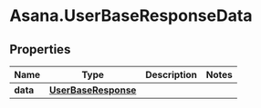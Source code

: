 # Asana.UserBaseResponseData

## Properties
Name | Type | Description | Notes
------------ | ------------- | ------------- | -------------
**data** | [**UserBaseResponse**](UserBaseResponse.md) |  | 

